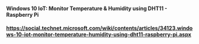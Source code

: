 #### Windows 10 IoT: Monitor Temperature & Humidity using DHT11 - Raspberry Pi
#### https://social.technet.microsoft.com/wiki/contents/articles/34123.windows-10-iot-monitor-temperature-humidity-using-dht11-raspberry-pi.aspx
